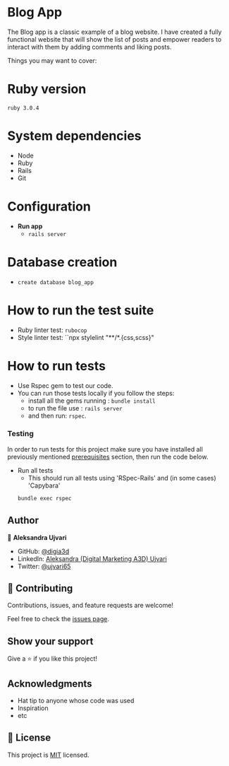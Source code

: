 # Blog App

The Blog app is a classic example of a blog website. I have created a fully functional website that will show the list of posts and empower readers to interact with them by adding comments and liking posts.

Things you may want to cover:

# Ruby version
`ruby 3.0.4`

# System dependencies
- Node
- Ruby
- Rails
- Git

# Configuration
- **Run app**
  - ``rails server``

# Database creation
  - ``create database blog_app``

# How to run the test suite
  - Ruby linter test: ``rubocop``
  - Style linter test: ``npx stylelint "**/*.{css,scss}"

# How to run tests
  - Use Rspec gem to test our code.
  - You can run those tests locally if you follow the steps:
    - install all the gems running : ``bundle install``
    - to run the file use : ``rails server``
    - and then run: ``rspec``.

### Testing

In order to run tests for this project make sure you have installed all previously mentioned [prerequisites](#prerequisites) section, then run the code below.

- Run all tests
  - This should run all tests using 'RSpec-Rails' and (in some cases) 'Capybara'
  ```sh
  bundle exec rspec

## Author

👤 **Aleksandra Ujvari**

- GitHub: [@digia3d](https://github.com/digia3d)
- LinkedIn: [Aleksandra (Digital Marketing A3D) Ujvari](https://www.linkedin.com/in/aleksandra-ujvari-85235a210/) 
- Twitter: [@ujvari65](https://twitter.com/ujvari65)

## 🤝 Contributing

Contributions, issues, and feature requests are welcome!

Feel free to check the [issues page](https://github.com/digia3d/Blog_App/issues).

## Show your support

Give a ⭐️ if you like this project!

## Acknowledgments

- Hat tip to anyone whose code was used
- Inspiration
- etc

## 📝 License

This project is [MIT](./MIT.md) licensed.

